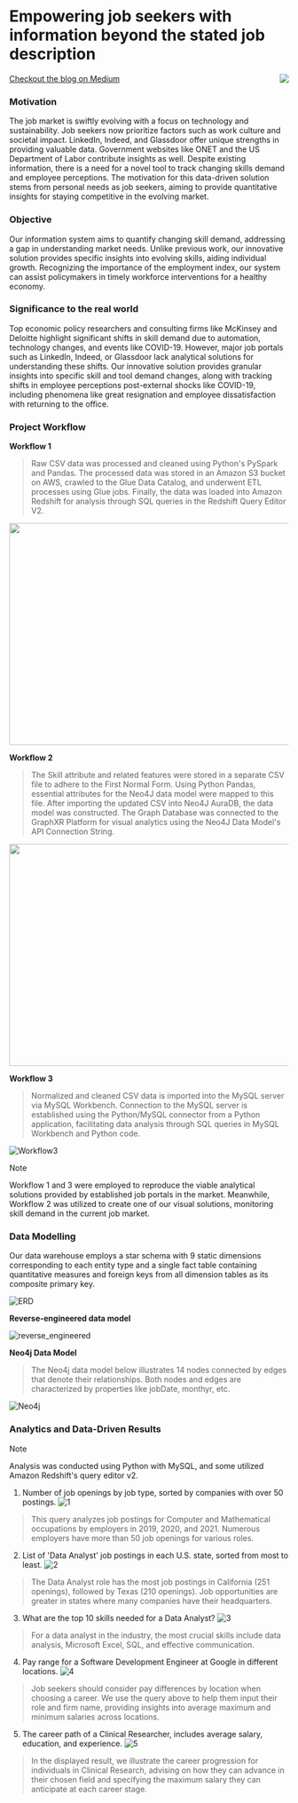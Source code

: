 # Empowering job seekers with information beyond the stated job description

<img align="right" src="https://github.com/rashmishreev/DBMS---DATA-225-Course-Project/blob/main/Images/blog.png"> [Checkout the blog on Medium](https://medium.com/@rashmishree.veeraiah/empowering-job-seekers-in-the-market-with-information-above-and-beyond-the-stated-job-description-d0f98c753a4f)

### Motivation
The job market is swiftly evolving with a focus on technology and sustainability. Job seekers now prioritize factors such as work culture and societal impact.
LinkedIn, Indeed, and Glassdoor offer unique strengths in providing valuable data. Government websites like ONET and the US Department of Labor contribute insights as well.
Despite existing information, there is a need for a novel tool to track changing skills demand and employee perceptions. The motivation for this
data-driven solution stems from personal needs as job seekers, aiming to provide quantitative insights for staying competitive in the evolving market.

### Objective
Our information system aims to quantify changing skill demand, addressing a gap in understanding market needs. Unlike previous work, our innovative solution provides specific insights into evolving skills, aiding individual growth. Recognizing the importance of the employment index, our system can assist policymakers in timely workforce interventions for a healthy economy.

### Significance to the real world
Top economic policy researchers and consulting firms like McKinsey and Deloitte highlight significant shifts in skill demand due to automation, technology changes, and events like COVID-19. However, major job portals such as LinkedIn, Indeed, or Glassdoor lack analytical solutions for understanding these shifts. Our innovative solution provides granular insights into specific skill and tool demand changes, along with tracking shifts in employee perceptions post-external shocks like COVID-19, including phenomena like great resignation and employee dissatisfaction with returning to the office.

### Project Workflow
**Workflow 1**

> Raw CSV data was processed and cleaned using Python's PySpark and Pandas. The processed data was stored in an Amazon S3 bucket on AWS, crawled to the Glue Data Catalog, and underwent ETL processes using Glue jobs. Finally, the data was loaded into Amazon Redshift for analysis through SQL queries in the Redshift Query Editor V2.

<img align="centre" width="700" height="400" src=https://github.com/rashmishreev/DBMS---DATA-225-Course-Project/blob/main/Images/ProjectFlowAws.drawio.png>

**Workflow 2**

> The Skill attribute and related features were stored in a separate CSV file to adhere to the First Normal Form. Using Python Pandas, essential attributes for the Neo4J data model were mapped to this file. After importing the updated CSV into Neo4J AuraDB, the data model was constructed. The Graph Database was connected to the GraphXR Platform for visual analytics using the Neo4J Data Model's API Connection String.

<img align="centre" width="700" height="400" src=https://github.com/rashmishreev/DBMS---DATA-225-Course-Project/blob/main/Images/ProjectFlow3.drawio.png>

**Workflow 3**

> Normalized and cleaned CSV data is imported into the MySQL server via MySQL Workbench. Connection to the MySQL server is established using the Python/MySQL connector from a Python application, facilitating data analysis through SQL queries in MySQL Workbench and Python code.

![Workflow3](https://github.com/rashmishreev/DBMS---DATA-225-Course-Project/blob/main/Images/ProjectFlow2.drawio.png)
> [!NOTE]
> Workflow 1 and 3 were employed to reproduce the viable analytical solutions provided by established job portals in the market. Meanwhile, Workflow 2 was utilized to create one of our visual solutions, monitoring skill demand in the current job market.

### Data Modelling

Our data warehouse employs a star schema with 9 static dimensions corresponding to each entity type and a single fact table containing quantitative measures and foreign keys from all dimension tables as its composite primary key.

![ERD](https://github.com/rashmishreev/DBMS---DATA-225-Course-Project/blob/main/Images/erd.png)

**Reverse-engineered data model**

![reverse_engineered](https://github.com/rashmishreev/DBMS---DATA-225-Course-Project/blob/main/Images/reverse_engineered.png)

**Neo4j Data Model**

> The Neo4j data model below illustrates 14 nodes connected by edges that denote their relationships. Both nodes and edges are characterized by properties like jobDate, monthyr, etc.

![Neo4j](https://github.com/rashmishreev/DBMS---DATA-225-Course-Project/blob/main/Images/Neo4J_Modelling.png)

### Analytics and Data-Driven Results
> [!NOTE]
> Analysis was conducted using Python with MySQL, and some utilized Amazon Redshift's query editor v2.
1. Number of job openings by job type, sorted by companies with over 50 postings.
![1](https://github.com/rashmishreev/Empowering-job-seekers-with-information-beyond-the-job-description/blob/main/Images/no_of_jobs_CMO.png)
> This query analyzes job postings for Computer and Mathematical occupations by employers in 2019, 2020, and 2021. Numerous employers have more than 50 job openings for various roles.
2. List of 'Data Analyst' job postings in each U.S. state, sorted from most to least.
![2](https://github.com/rashmishreev/Empowering-job-seekers-with-information-beyond-the-job-description/blob/main/Images/DA_by_location.png)
> The Data Analyst role has the most job postings in California (251 openings), followed by Texas (210 openings). Job opportunities are greater in states where many companies have their headquarters.
3. What are the top 10 skills needed for a Data Analyst?
![3](https://github.com/rashmishreev/Empowering-job-seekers-with-information-beyond-the-job-description/blob/main/Images/DA_skills.png)
> For a data analyst in the industry, the most crucial skills include data analysis, Microsoft Excel, SQL, and effective communication.
4. Pay range for a Software Development Engineer at Google in different locations.
![4](https://github.com/rashmishreev/Empowering-job-seekers-with-information-beyond-the-job-description/blob/main/Images/location_salary.png)
> Job seekers should consider pay differences by location when choosing a career. We use the query above to help them input their role and firm name, providing insights into average maximum and minimum salaries across locations.
5. The career path of a Clinical Researcher, includes average salary, education, and experience.
![5](https://github.com/rashmishreev/Empowering-job-seekers-with-information-beyond-the-job-description/blob/main/Images/career_trajectory.png)
> In the displayed result, we illustrate the career progression for individuals in Clinical Research, advising on how they can advance in their chosen field and specifying the maximum salary they can anticipate at each career stage.
